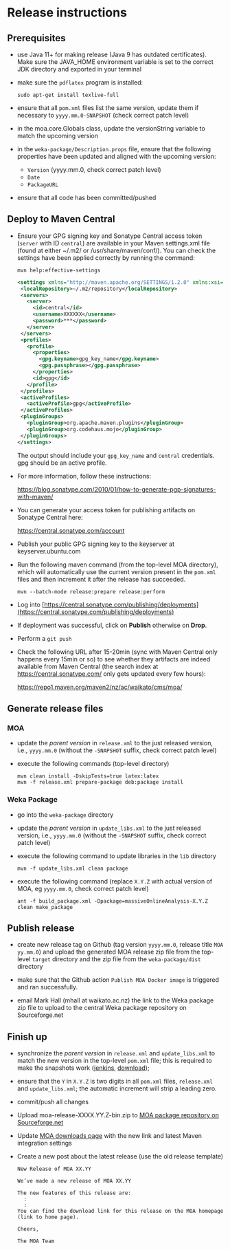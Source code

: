 # Release instructions

## Prerequisites

* use Java 11+ for making release (Java 9 has outdated certificates). 
  Make sure the JAVA_HOME environment variable is set to the correct 
  JDK directory and exported in your terminal
  
* make sure the `pdflatex` program is installed:

    ```
    sudo apt-get install texlive-full
    ```

* ensure that all `pom.xml` files list the same version, update them if 
  necessary to `yyyy.mm.0-SNAPSHOT` (check correct patch level)

* in the moa.core.Globals class, update the versionString variable to
  match the upcoming version
  
* in the `weka-package/Description.props` file, ensure that the following
  properties have been updated and aligned with the upcoming version:
  
    * `Version` (yyyy.mm.0, check correct patch level)
    * `Date`
    * `PackageURL`

* ensure that all code has been committed/pushed


## Deploy to Maven Central

* Ensure your GPG signing key and Sonatype Central access token (`server` with ID `central`) 
  are available in your Maven settings.xml file (found at either ~/.m2/ or /usr/share/maven/conf/).
  You can check the settings have been applied correctly by running the command:
  
   ```
   mvn help:effective-settings
   ```
   ```xml
  <settings xmlns="http://maven.apache.org/SETTINGS/1.2.0" xmlns:xsi="http://www.w3.org/2001/XMLSchema-instance" xsi:schemaLocation="http://maven.apache.org/SETTINGS/1.2.0 http://maven.apache.org/xsd/settings-1.2.0.xsd">
    <localRepository>~/.m2/repository</localRepository>
    <servers>
      <server>
        <id>central</id>
        <username>XXXXXX</username>
        <password>***</password>
      </server>
    </servers>
    <profiles>
      <profile>
        <properties>
          <gpg.keyname>gpg_key_name</gpg.keyname>
          <gpg.passphrase></gpg.passphrase>
        </properties>
        <id>gpg</id>
      </profile>
    </profiles>
    <activeProfiles>
      <activeProfile>gpg</activeProfile>
    </activeProfiles>
    <pluginGroups>
      <pluginGroup>org.apache.maven.plugins</pluginGroup>
      <pluginGroup>org.codehaus.mojo</pluginGroup>
    </pluginGroups>
  </settings>
   ```
  The output should include your ``gpg_key_name`` and ``central`` credentials. gpg should be an active profile.

* For more information, follow these instructions:

  https://blog.sonatype.com/2010/01/how-to-generate-pgp-signatures-with-maven/

* You can generate your access token for publishing artifacts on Sonatype Central here:

  https://central.sonatype.com/account
  
* Publish your public GPG signing key to the keyserver at keyserver.ubuntu.com

* Run the following maven command (from the top-level MOA directory), which
  will automatically use the current version present in the `pom.xml` files
  and then increment it after the release has succeeded.

    ```
    mvn --batch-mode release:prepare release:perform
    ```

* Log into [https://central.sonatype.com/publishing/deployments](https://central.sonatype.com/publishing/deployments)

* If deployment was successful, click on **Publish** otherwise on **Drop**.

* Perform a `git push`

* Check the following URL after 15-20min (sync with Maven Central only happens 
  every 15min or so) to see whether they artifacts are indeed available from 
  Maven Central (the search index at https://central.sonatype.com/ only gets updated
  every few hours):
  
  https://repo1.maven.org/maven2/nz/ac/waikato/cms/moa/


## Generate release files

### MOA

* update the *parent version* in `release.xml` to the just released version,
  i.e., `yyyy.mm.0` (without the `-SNAPSHOT` suffix, check correct patch level)

* execute the following commands (top-level directory)

    ```
    mvn clean install -DskipTests=true latex:latex
    mvn -f release.xml prepare-package deb:package install
    ```
    
### Weka Package    
    
* go into the `weka-package` directory 

* update the *parent version* in `update_libs.xml` to the just released version,
  i.e., `yyyy.mm.0` (without the `-SNAPSHOT` suffix, check correct patch level)

* execute the following command to update libraries in the `lib` directory

   ```
   mvn -f update_libs.xml clean package
   ```

* execute the following command (replace `X.Y.Z` with actual version of MOA, 
  eg `yyyy.mm.0`, check correct patch level)

    ```
    ant -f build_package.xml -Dpackage=massiveOnlineAnalysis-X.Y.Z clean make_package
    ```

## Publish release
    
* create new release tag on Github (tag version `yyyy.mm.0`, release title `MOA yy.mm.0`) 
  and upload the generated MOA release zip file from the top-level `target` directory 
  and the zip file from the `weka-package/dist` directory

* make sure that the Github action `Publish MOA Docker image` is triggered and ran successfully.

* email Mark Hall (mhall at waikato.ac.nz) the link to the Weka package zip
  file to upload to the central Weka package repository on Sourceforge.net

## Finish up

* synchronize the *parent version* in `release.xml` and `update_libs.xml` to 
  match the new version in the top-level `pom.xml` file; this is required to 
  make the snapshots work ([jenkins](https://adams.cms.waikato.ac.nz/jenkins/job/MOA/), 
  [download](https://adams.cms.waikato.ac.nz/snapshots/moa/));
 
* ensure that the `Y` in `X.Y.Z` is two digits in all `pom.xml` files, `release.xml` 
  and `update_libs.xml`; the automatic increment will strip a leading zero.
  
* commit/push all changes
* Upload moa-release-XXXX.YY.Z-bin.zip to [MOA package repository on Sourceforge.net](https://sourceforge.net/projects/moa-datastream/)
* Update [MOA downloads page](https://moa.cms.waikato.ac.nz/downloads/) with the new link and latest Maven integration settings
* Create a new post about the latest release (use the old release template)
  ```
  New Release of MOA XX.YY
  
  We’ve made a new release of MOA XX.YY
  
  The new features of this release are:
    :
    :
  You can find the download link for this release on the MOA homepage (link to home page).
  
  Cheers,
  
  The MOA Team
  
  ```
